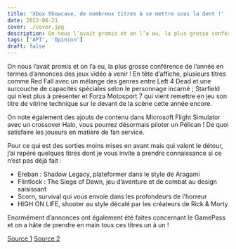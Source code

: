 ```yaml
---
title: 'Xbox Showcase, de nombreux titres à se mettre sous la dent !'
date: 2022-06-21
cover: ./cover.jpg
description: On nous l’avait promis et on l’a eu, la plus grosse conférence de l’année en termes d’annonces des jeux vidéo à venir ! 
tags: ['API', 'Opinion']
draft: false
---
```


On nous l’avait promis et on l’a eu, la plus grosse conférence de l’année en termes d’annonces des jeux vidéo à venir ! En tête d’affiche, plusieurs titres comme Red Fall avec un mélange des genres entre Left 4 Dead et une surcouche de capacités spéciales selon le personnage incarné ; Starfield qui n’est plus à présenter et Forza Motosport 7 qui vient remettre en jeu son titre de vitrine technique sur le devant de la scène cette année encore.

On note également des ajouts de contenu dans Microsoft Flight Simulator avec un crossover Halo, vous pourrez désormais piloter un Pélican ! De quoi satisfaire les joueurs en matière de fan service.

Pour ce qui est des sorties moins mises en avant mais qui valent le détour, j’ai repéré quelques titres dont je vous invite à prendre connaissance si ce n’est pas déjà fait :
-	Ereban : Shadow Legacy, plateformer dans le style de Aragami
-	Flintlock : The Siege of Dawn, jeu d’aventure et de combat au design saisissant
-	Scorn, survival qui vous envoie dans les profondeurs de l’horreur
-	HIGH ON LIFE, shooter au style décalé par les créateurs de Rick & Morty

Enormément d’annonces ont également été faites concernant le GamePass et on a hâte de prendre en main tous ces titres un à un !

[Source 1](https://www.inforumatik.com/xbox-bethesda-showcase-2022-retour-sur-les-annonces/)  [Source 2](https://new-game-plus.fr/xbox-bethesda-showcase-2022-annonces/)